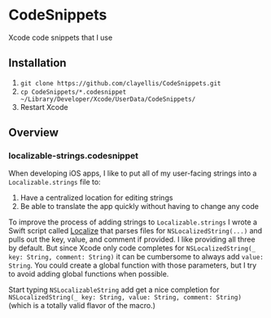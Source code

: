# CodeSnippets
Xcode code snippets that I use

## Installation

1. `git clone https://github.com/clayellis/CodeSnippets.git`
2. `cp CodeSnippets/*.codesnippet ~/Library/Developer/Xcode/UserData/CodeSnippets/`
3. Restart Xcode

## Overview

### localizable-strings.codesnippet
When developing iOS apps, I like to put all of my user-facing strings into a `Localizable.strings` file to:
1. Have a centralized location for editing strings
2. Be able to translate the app quickly without having to change any code

To improve the process of adding strings to `Localizable.strings` I wrote a Swift script called [Localize](link) that parses files for `NSLocalizedString(...)` and pulls out the key, value, and comment if provided. I like providing all three by default. But since Xcode only code completes for `NSLocalizedString(_ key: String, comment: String)` it can be cumbersome to always add `value: String`. You could create a global function with those parameters, but I try to avoid adding global functions when possible.

Start typing `NSLocalizableString` add get a nice completion for `NSLocalizedString(_ key: String, value: String, comment: String)` (which is a totally valid flavor of the macro.)
